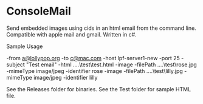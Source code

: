 # ConsoleMail
Send embedded images using cids in an html email from the command line.  Compatible with apple mail and gmail.  Written in c#.

Sample Usage

-from a@lollypop.org -to c@mac.com -host lpf-server1-new -port 25 -subject "Test email" -html ..\..\test\test.html -image -filePath ..\..\test\rose.jpg -mimeType image/jpeg -identifier rose -image -filePath ..\..\test\lilly.jpg -mimeType image/jpeg -identifier lilly

See the Releases folder for binaries.
See the Test folder for sample HTML file.


